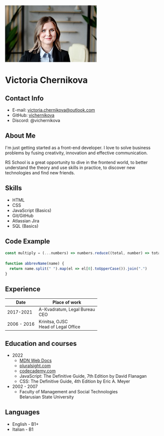 ![](image.jpg)

# Victoria Chernikova #

## Contact Info ## 

* E-mail: <victoria.chernikova@outlook.com>
* GitHub: [vichernikova](https://github.com/vichernikova)
* Discord: @vichernikova

## About Me ##

I'm just getting started as a front-end developer. I love to solve business problems by fusing creativity, innovation and effective communication.

RS School is a great opportunity to dive in the frontend world, to better understand the theory and use skills in practice, to discover new technologies and find new friends.

## Skills ##

* HTML
* CSS
* JavaScript (Basics)
* Git/GitHub
* Atlassian Jira
* SQL (Basics)

## Code Example ##

``` javascript  
const multiply = (...numbers) => numbers.reduce((total, number) => total * number);

function abbrevName(name) {
  return name.split(" ").map(el => el[0].toUpperCase()).join(".")
}
 ```
 
 ## Experience ##

| Date | Place of work |
| ---| ---|
| 2017-2021 | А-Кvadratum, Legal Bureau <br> CEO |
| 2006 - 2016 | Krinitsa, OJSC <br> Head of Legal Office |

## Education and courses ##

* 2022
  * [MDN Web Docs](https://developer.mozilla.org/en-US/)
  * [pluralsight.com](https://www.pluralsight.com/)
  * [codecademy.com](https://www.codecademy.com/)
  * JavaScript: The Definitive Guide, 7th Edition by David Flanagan
  * CSS: The Definitive Guide, 4th Edition by Eric A. Meyer
* 2002 - 2007
  * Faculty of Management and Social Technologies <br> Belarusian State University

## Languages ##

* English - B1+
* Italian - B1
